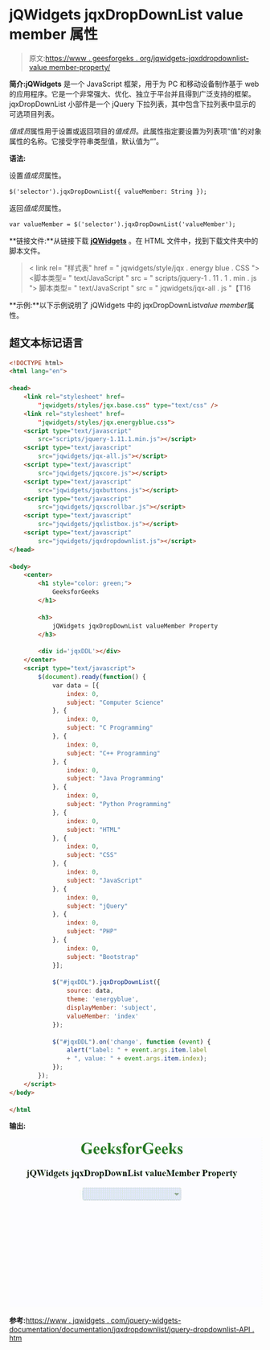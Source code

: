 # jQWidgets jqxDropDownList value member 属性

> 原文:[https://www . geesforgeks . org/jqwidgets-jqxddropdownlist-value member-property/](https://www.geeksforgeeks.org/jqwidgets-jqxdropdownlist-valuemember-property/)

**简介:jQWidgets** 是一个 JavaScript 框架，用于为 PC 和移动设备制作基于 web 的应用程序。它是一个非常强大、优化、独立于平台并且得到广泛支持的框架。jqxDropDownList 小部件是一个 jQuery 下拉列表，其中包含下拉列表中显示的可选项目列表。

*值成员*属性用于设置或返回项目的*值成员*。此属性指定要设置为列表项“值”的对象属性的名称。它接受字符串类型值，默认值为“”。

**语法:**

设置*值成员*属性。

```html
$('selector').jqxDropDownList({ valueMember: String });
```

返回*值成员*属性。

```html
var valueMember = $('selector').jqxDropDownList('valueMember');
```

**链接文件:**从链接下载 [**jQWidgets**](https://www.jqwidgets.com/download/) 。在 HTML 文件中，找到下载文件夹中的脚本文件。

> <link rel="”stylesheet”" href="”jqwidgets/styles/jqx.base.css”" type="”text/css”">
> < link rel= "样式表" href = " jqwidgets/style/jqx . energy blue . CSS ">
> <脚本类型= " text/JavaScript " src = " scripts/jquery-1 . 11 . 1 . min . js "></脚本>
> 脚本类型= " text/JavaScript " src = " jqwidgets/jqx-all . js "【T16

**示例:**以下示例说明了 jQWidgets 中的 jqxDropDownList*value member*属性。

## 超文本标记语言

```html
<!DOCTYPE html>
<html lang="en">

<head>
    <link rel="stylesheet" href=
        "jqwidgets/styles/jqx.base.css" type="text/css" />
    <link rel="stylesheet" href=
        "jqwidgets/styles/jqx.energyblue.css">
    <script type="text/javascript" 
        src="scripts/jquery-1.11.1.min.js"></script>
    <script type="text/javascript" 
        src="jqwidgets/jqx-all.js"></script>
    <script type="text/javascript" 
        src="jqwidgets/jqxcore.js"></script>
    <script type="text/javascript" 
        src="jqwidgets/jqxbuttons.js"></script>
    <script type="text/javascript" 
        src="jqwidgets/jqxscrollbar.js"></script>
    <script type="text/javascript" 
        src="jqwidgets/jqxlistbox.js"></script>
    <script type="text/javascript" 
        src="jqwidgets/jqxdropdownlist.js"></script>
</head>

<body>
    <center>
        <h1 style="color: green;">
            GeeksforGeeks
        </h1>

        <h3>
            jQWidgets jqxDropDownList valueMember Property
        </h3>

        <div id='jqxDDL'></div>
    </center>
    <script type="text/javascript">
        $(document).ready(function() {
            var data = [{
                index: 0,
                subject: "Computer Science"
            }, {
                index: 0,
                subject: "C Programming"
            }, {
                index: 0,
                subject: "C++ Programming"
            }, {
                index: 0,
                subject: "Java Programming"
            }, {
                index: 0,
                subject: "Python Programming"
            }, {
                index: 0,
                subject: "HTML"
            }, {
                index: 0,
                subject: "CSS"
            }, {
                index: 0,
                subject: "JavaScript"
            }, {
                index: 0,
                subject: "jQuery"
            }, {
                index: 0,
                subject: "PHP"
            }, {
                index: 0,
                subject: "Bootstrap"
            }];

            $("#jqxDDL").jqxDropDownList({
                source: data,
                theme: 'energyblue',
                displayMember: 'subject',
                valueMember: 'index'
            });

            $("#jqxDDL").on('change', function (event) {
                alert("label: " + event.args.item.label 
                + ", value: " + event.args.item.index);
            });
        });
    </script>
</body>

</html
```

**输出:**

![](img/75e9cd06fc4a8db030aabd5831a4ec8b.png)

**参考:**[https://www . jqwidgets . com/jquery-widgets-documentation/documentation/jqxdropdownlist/jquery-dropdownlist-API . htm](https://www.jqwidgets.com/jquery-widgets-documentation/documentation/jqxdropdownlist/jquery-dropdownlist-api.htm)